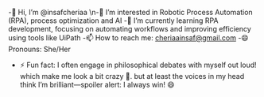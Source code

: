 -👋 Hi, I’m @insafcheriaa
\n-👀 I’m interested in Robotic Process Automation (RPA), process optimization and AI
-🌱 I’m currently learning RPA development, focusing on automating workflows and improving efficiency using tools like UiPath
-📫 How to reach me: cheriaainsaf@gmail.com
-😄 Pronouns: She/Her
- ⚡ Fun fact: I often engage in philosophical debates with myself out loud! which make me look a bit crazy 🤪.
  but at least the voices in my head think I’m brilliant—spoiler alert: I always win! 😄

<!---
insafcheriaa/insafcheriaa is a ✨ special ✨ repository because its `README.md` (this file) appears on your GitHub profile.
You can click the Preview link to take a look at your changes.
--->
